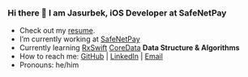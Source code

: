 ### Hi there 👋 I am Jasurbek, iOS Developer at SafeNetPay

- Check out my [resume](https://gist.github.com/DanGerHOGGISH/08347ee80719ec159e28c462fdb611b4).
- I’m currently working at [SafeNetPay](https://www.safenetpay.com)
- Currently learning [RxSwift](https://github.com/ReactiveX/RxSwift) [CoreData](https://developer.apple.com/documentation/coredata) **Data Structure & Algorithms**
- How to reach me: [GitHub](https://github.com/DanGerHOGGISH) | [LinkedIn](https://www.linkedin.com/in/hoggish) | [Email](mailto:dangerhoggish@gmail.com)
- Pronouns: he/him
